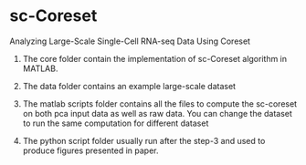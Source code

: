 # sc-Coreset
Analyzing Large-Scale Single-Cell RNA-seq Data Using Coreset

1.  The core folder contain the implementation of sc-Coreset algorithm in MATLAB.

2.  The data folder contains an example large-scale dataset

3.  The matlab scripts folder contains all the files to compute the sc-coreset on both pca input data as well as raw data. You can
    change the dataset to run the same computation for different dataset  

4.  The python script folder usually run after the step-3 and used to produce figures presented in paper.  
